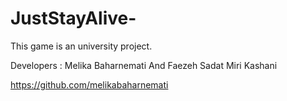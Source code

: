# JustStayAlive-
This game is an university project.

Developers : Melika Baharnemati And Faezeh Sadat Miri Kashani

https://github.com/melikabaharnemati
